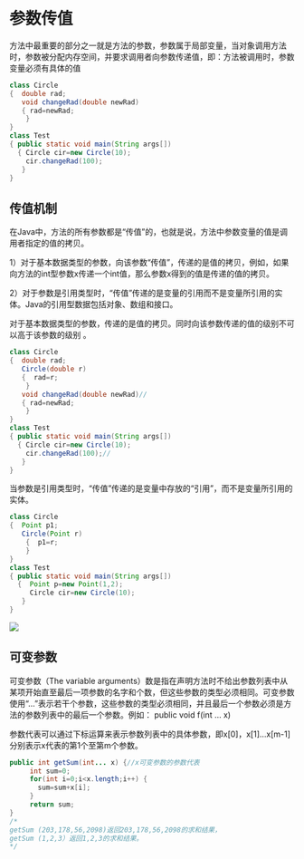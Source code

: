 # 参数传值

方法中最重要的部分之一就是方法的参数，参数属于局部变量，当对象调用方法时，参数被分配内存空间，并要求调用者向参数传递值，即：方法被调用时，参数变量必须有具体的值



```java
class Circle
{  double rad;
   void changeRad(double newRad)
   { rad=newRad;
    }
}
class Test
{ public static void main(String args[])
  { Circle cir=new Circle(10);
    cir.changeRad(100);
   }
}

```

## 传值机制

在Java中，方法的所有参数都是“传值”的，也就是说，方法中参数变量的值是调用者指定的值的拷贝。

1）对于基本数据类型的参数，向该参数“传值”，传递的是值的拷贝，例如，如果向方法的int型参数x传递一个int值，那么参数x得到的值是传递的值的拷贝。	

2）对于参数是引用类型时，“传值”传递的是变量的引用而不是变量所引用的实体。Java的引用型数据包括对象、数组和接口。



对于基本数据类型的参数，传递的是值的拷贝。同时向该参数传递的值的级别不可以高于该参数的级别 。

```java
class Circle
{  double rad;
   Circle(double r)
   {  rad=r;
    }
   void changeRad(double newRad)//
   { rad=newRad;
    }
}
class Test
{ public static void main(String args[])
  { Circle cir=new Circle(10);
    cir.changeRad(100);//
   }
}
```



当参数是引用类型时，“传值”传递的是变量中存放的“引用”，而不是变量所引用的实体。

```java
class Circle
{  Point p1;
   Circle(Point r)
    {  p1=r;
    }
}
class Test
{ public static void main(String args[])
  {  Point p=new Point(1,2);
     Circle cir=new Circle(10);   
   }
}

```

![](https://img1.zlogs.net/19/20191106211203.png)

## 可变参数

可变参数（The variable arguments）数是指在声明方法时不给出参数列表中从某项开始直至最后一项参数的名字和个数，但这些参数的类型必须相同。可变参数使用“…”表示若干个参数，这些参数的类型必须相同，并且最后一个参数必须是方法的参数列表中的最后一个参数。例如： public void f(int … x)

参数代表可以通过下标运算来表示参数列表中的具体参数，即x[0]，x[1]…x[m-1]分别表示x代表的第1个至第m个参数。

```java
public int getSum(int... x) {//x可变参数的参数代表
     int sum=0;
     for(int i=0;i<x.length;i++) {
       sum=sum+x[i]; 
     }
     return sum; 
}
/*
getSum (203,178,56,2098)返回203,178,56,2098的求和结果，
getSum (1,2,3）返回1,2,3的求和结果。
*/
```















































